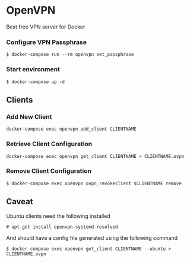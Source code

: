 # OpenVPN

Best free VPN server for Docker

### Configure VPN Passphrase

```
$ docker-compose run --rm openvpn set_passphrase 
```

### Start environment

```
$ docker-compose up -d
```

## Clients

### Add New Client

```
docker-compose exec openvpn add_client CLIENTNAME 
```

### Retrieve Client Configuration

```
docker-compose exec openvpn get_client CLIENTNAME > CLIENTNAME.ovpn
```

### Remove Client Configuration
```
$ docker-compose exec openvpn ovpn_revokeclient $CLIENTNAME remove
```

## Caveat

Ubuntu clients need the following installed

```
# apt-get install openvpn-systemd-resolved
```

And should have a config file generated using the following command

```
$ docker-compose exec openvpn get_client CLIENTNAME --ubuntu > CLIENTNAME.ovpn
```
